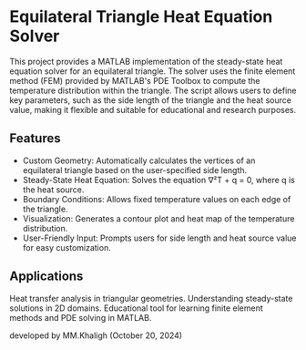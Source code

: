 # Equilateral Triangle Heat Equation Solver

This project provides a MATLAB implementation of the steady-state heat equation solver for an equilateral triangle. The solver uses the finite element method (FEM) provided by MATLAB's PDE Toolbox to compute the temperature distribution within the triangle. The script allows users to define key parameters, such as the side length of the triangle and the heat source value, making it flexible and suitable for educational and research purposes.

## Features
- Custom Geometry: Automatically calculates the vertices of an equilateral triangle based on the user-specified side length.
- Steady-State Heat Equation: Solves the equation ∇²T + q = 0, where q is the heat source.
- Boundary Conditions: Allows fixed temperature values on each edge of the triangle.
- Visualization: Generates a contour plot and heat map of the temperature distribution.
- User-Friendly Input: Prompts users for side length and heat source value for easy customization.

## Applications
  Heat transfer analysis in triangular geometries.
  Understanding steady-state solutions in 2D domains.
  Educational tool for learning finite element methods and PDE solving in MATLAB.

developed by MM.Khaligh (October 20, 2024)
